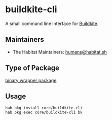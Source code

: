# buildkite-cli

A small command line interface for [Buildkite](https://buildkite.com).

## Maintainers

* The Habitat Maintainers: <humans@habitat.sh>

## Type of Package

[binary wrapper package](https://www.habitat.sh/docs/best-practices/#binary-wrapper-packages)

## Usage

```
hab pkg install core/buildkite-cli
hab pkg exec core/buildkite-cli bk
```
